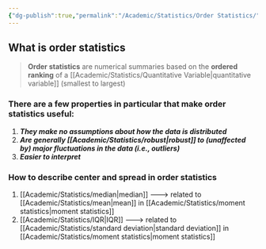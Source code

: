 ```yaml
---
{"dg-publish":true,"permalink":"/Academic/Statistics/Order Statistics/"}
---
```


## What is order statistics
>**Order statistics** are numerical summaries based on the **ordered ranking** of a [[Academic/Statistics/Quantitative Variable\|quantitative variable]] (smallest to largest)

### There are a few properties in particular that make order statistics useful:

1. ***They make no assumptions about how the data is distributed***
2. ***Are generally [[Academic/Statistics/robust\|robust]] to (unaffected by) major fluctuations in the data (i.e., outliers)***
3. ***Easier to interpret***

### How to describe center and spread in order statistics
1. [[Academic/Statistics/median\|median]] ---> related to [[Academic/Statistics/mean\|mean]] in [[Academic/Statistics/moment statistics\|moment statistics]]
2. [[Academic/Statistics/IQR\|IQR]] ---> related to [[Academic/Statistics/standard deviation\|standard deviation]] in [[Academic/Statistics/moment statistics\|moment statistics]]





